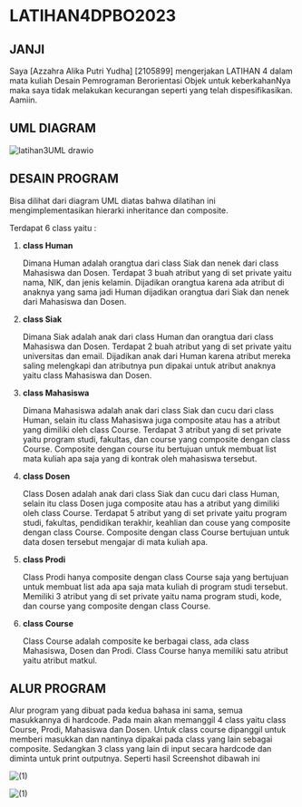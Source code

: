 # LATIHAN4DPBO2023

## JANJI
Saya [Azzahra Alika Putri Yudha] [2105899] mengerjakan LATIHAN 4 dalam mata kuliah Desain Pemrograman Berorientasi Objek untuk keberkahanNya maka saya tidak melakukan kecurangan seperti yang telah dispesifikasikan. Aamiin.

## UML DIAGRAM
![latihan3UML drawio](https://user-images.githubusercontent.com/101117829/222184102-b4c1e610-2f2e-401c-922f-892ab956d7c6.png)

## DESAIN PROGRAM
Bisa dilihat dari diagram UML diatas bahwa dilatihan ini mengimplementasikan hierarki inheritance dan composite. 

Terdapat 6 class yaitu :
1. **class Human**

    Dimana Human adalah orangtua dari class Siak dan nenek dari class Mahasiswa dan Dosen. Terdapat 3 buah atribut yang di set private yaitu nama, NIK, dan jenis kelamin. 
    Dijadikan orangtua karena ada atribut di anaknya yang sama jadi Human dijadikan orangtua dari Siak dan nenek dari Mahasiswa dan Dosen. 

2. **class Siak**
  
    Dimana Siak adalah anak dari class Human dan orangtua dari class Mahasiswa dan Dosen. Terdapat 2 buah atribut yang di set private yaitu universitas dan email. 
    Dijadikan anak dari Human karena atribut mereka saling melengkapi dan atributnya pun dipakai untuk atribut anaknya yaitu class Mahasiswa dan Dosen.
  
3. **class Mahasiswa**
  
    Dimana Mahasiswa adalah anak dari class Siak dan cucu dari class Human, selain itu class Mahasiswa juga composite atau has a atribut yang dimiliki oleh class Course. Terdapat 3 atribut yang di set private yaitu program studi, fakultas, dan course yang composite dengan class Course. 
  Composite dengan course itu bertujuan untuk membuat list mata kuliah apa saja yang di kontrak oleh mahasiswa tersebut.
  
4. **class Dosen**
  
    Class Dosen adalah anak dari class Siak dan cucu dari class Human, selain itu class Dosen juga composite atau has a atribut yang dimiliki oleh class Course. Terdapat 5 atribut yang di set private yaitu program studi, fakultas, pendidikan terakhir, keahlian dan couse yang composite dengan class Course.
    Composite dengan class Course bertujuan untuk data dosen tersebut mengajar di mata kuliah apa. 
  
5. **class Prodi**

    Class Prodi hanya composite dengan class Course saja yang bertujuan untuk membuat list ada apa saja mata kuliah di program studi tersebut. Memiliki 3 atribut yang di set private yaitu nama program studi, kode, dan course yang composite dengan class Course.
  
6. **class Course**

    Class Course adalah composite ke berbagai class, ada class Mahasiswa, Dosen dan Prodi. Class Course hanya memiliki satu atribut yaitu atribut matkul. 
  
## ALUR PROGRAM
Alur program yang dibuat pada kedua bahasa ini sama, semua masukkannya di hardcode. 
Pada main akan memanggil 4 class yaitu class Course, Prodi, Mahasiswa dan Dosen. Untuk class course dipanggil untuk memberi masukkan dan nantinya dipakai pada class yang lain sebagai composite. Sedangkan 3 class yang lain di input secara hardcode dan diminta untuk print outputnya. 
Seperti hasil Screenshot dibawah ini

![(1)](https://user-images.githubusercontent.com/101117829/223185589-206dde57-ec26-4459-9496-0bfefcc655c2.PNG)

![(1)](https://user-images.githubusercontent.com/101117829/223185730-0cd174bf-7e79-45ab-89ec-e4d8712fed29.PNG)


